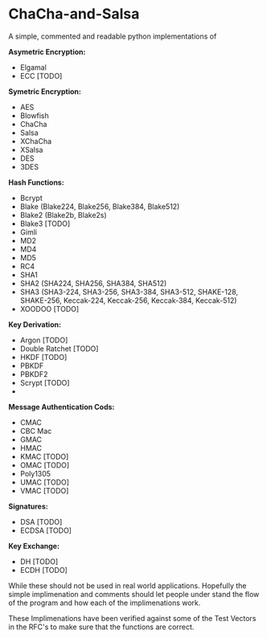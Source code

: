 # ChaCha-and-Salsa
A simple, commented and readable python implementations of 

**Asymetric Encryption:**
- Elgamal
- ECC [TODO]

**Symetric Encryption:**
- AES
- Blowfish
- ChaCha
- Salsa
- XChaCha
- XSalsa
- DES
- 3DES

**Hash Functions:**

- Bcrypt
- Blake (Blake224, Blake256, Blake384, Blake512)
- Blake2 (Blake2b, Blake2s)
- Blake3 [TODO]
- Gimli
- MD2
- MD4
- MD5
- RC4
- SHA1
- SHA2 (SHA224, SHA256, SHA384, SHA512)
- SHA3 (SHA3-224, SHA3-256, SHA3-384, SHA3-512, SHAKE-128, SHAKE-256, Keccak-224, Keccak-256, Keccak-384, Keccak-512)
- XOODOO [TODO]

**Key Derivation:**
- Argon [TODO]
- Double Ratchet [TODO]
- HKDF [TODO]
- PBKDF
- PBKDF2
- Scrypt [TODO]
- 
**Message Authentication Cods:**
- CMAC
- CBC Mac
- GMAC
- HMAC
- KMAC [TODO]
- OMAC [TODO]
- Poly1305
- UMAC [TODO]
- VMAC [TODO]

**Signatures:**
- DSA [TODO]
- ECDSA [TODO]

**Key Exchange:**
- DH [TODO]
- ECDH [TODO]


While these should not be used in real world applications. Hopefully the simple implimenation and comments should let people under stand the flow of the program and how each of the implimenations work.

These Implimenations have been verified against some of the Test Vectors in the RFC's to make sure that the functions are correct.
